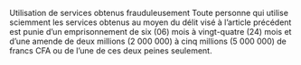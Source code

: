 Utilisation de services obtenus frauduleusement
Toute personne qui utilise sciemment les services obtenus au moyen du délit visé à l’article précédent est punie d’un emprisonnement de six (06) mois à vingt-quatre (24) mois et d’une amende de deux millions (2 000 000) à cinq millions (5 000 000) de francs CFA ou de l’une de ces deux peines seulement.